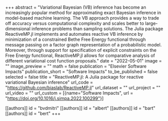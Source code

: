 +++
abstract = "Variational Bayesian (VB) inference has become an increasingly popular method for approximating exact Bayesian inference in model-based machine learning. The VB approach provides a way to trade off accuracy versus computational complexity and scales better to large-dimensional inference problems than sampling solutions. The Julia package ReactiveMP.jl implements and automates reactive VB inference by minimization of a constrained Bethe Free Energy functional through message passing on a factor graph representation of a probabilistic model. Moreover, through support for specification of explicit constraints on the Free Energy functional, ReactiveMP.jl allows for comparative analysis of different variational cost function proposals."
date = "2022-05-01"
image = ""
image_preview = ""
math = false
publication = "Elsevier Software Impacts"
publication_short = "Software Impacts"
to_be_published = false
selected = false
title = "ReactiveMP.jl: A Julia package for reactive variational Bayesian inference"
url_code = "https://github.com/biaslab/ReactiveMP.jl"
url_dataset = ""
url_project = ""
url_video = ""
url_custom = [{name="Software Impacts", url = "https://doi.org/10.1016/j.simpa.2022.100299"}]

[[authors]]
    id = "bvdmitri"
[[authors]]
    id = "albert"
[[authors]]
    id = "bart"
[[authors]]
    id = "bert"
+++
